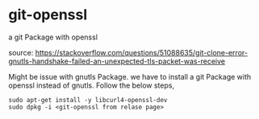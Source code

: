 # git-openssl
a git Package with openssl

source: https://stackoverflow.com/questions/51088635/git-clone-error-gnutls-handshake-failed-an-unexpected-tls-packet-was-receive
 
 Might be issue with gnutls Package. we have to install a git Package with openssl instead of gnutls. Follow the below steps,
```
sudo apt-get install -y libcurl4-openssl-dev
sudo dpkg -i <git-openssl from relase page>
 
```
